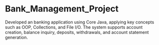 # Bank_Management_Project
Developed an banking application using Core Java, applying key  concepts such as OOP, Collections, and File I/O. The system supports account creation, balance  inquiry, deposits, withdrawals, and account statement generation. 
